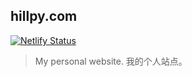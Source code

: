 ## hillpy.com

[![Netlify Status](https://api.netlify.com/api/v1/badges/9bb51ae0-8af9-481c-8e65-33715654d737/deploy-status)](https://app.netlify.com/sites/hillpy/deploys)

> My personal website. 我的个人站点。
